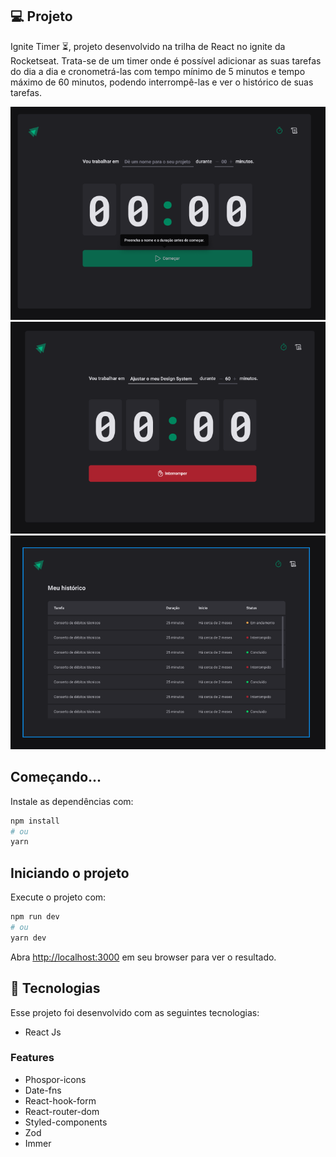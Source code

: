 ## 💻 Projeto

Ignite Timer ⏳, projeto desenvolvido na trilha de React no ignite da Rocketseat. Trata-se de um timer onde é possível adicionar as suas tarefas do dia a dia e cronometrá-las com tempo mínimo de 5 minutos e tempo máximo de 60 minutos, podendo interrompê-las e ver o histórico de suas tarefas.

![Projeto finance](/assets/ignitetimer1.png)
![Projeto finance](/assets/ignitetimer2.png)
![Projeto finance](/assets/ignitetimer3.png)

## Começando...

Instale as dependências com:

```bash
npm install
# ou
yarn 
```

## Iniciando o projeto

Execute o projeto com:

```bash
npm run dev
# ou
yarn dev
```

Abra [http://localhost:3000](http://localhost:3000) em seu browser para ver o resultado.

## 🚀 Tecnologias

Esse projeto foi desenvolvido com as seguintes tecnologias:

- React Js

### Features

- Phospor-icons
- Date-fns
- React-hook-form
- React-router-dom
- Styled-components
- Zod
- Immer
